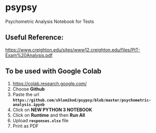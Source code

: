 # psypsy
Psychometric Analysis Notebook for Tests

## Useful Reference:
https://www.creighton.edu/sites/www12.creighton.edu/files/PtT-Exam%20Analysis.pdf

## To be used with Google Colab
1. https://colab.research.google.com/
2. Choose **Github**
3. Paste the url **`https://github.com/shlomihod/psypsy/blob/master/psychometric-analysis.ipynb`**
4. Click on **NEW PYTHON 3 NOTEBOOK**
5. Click on **Runtime** and then **Run All**
6. Upload **`responses.xlsx`** file
7. Print as PDF

